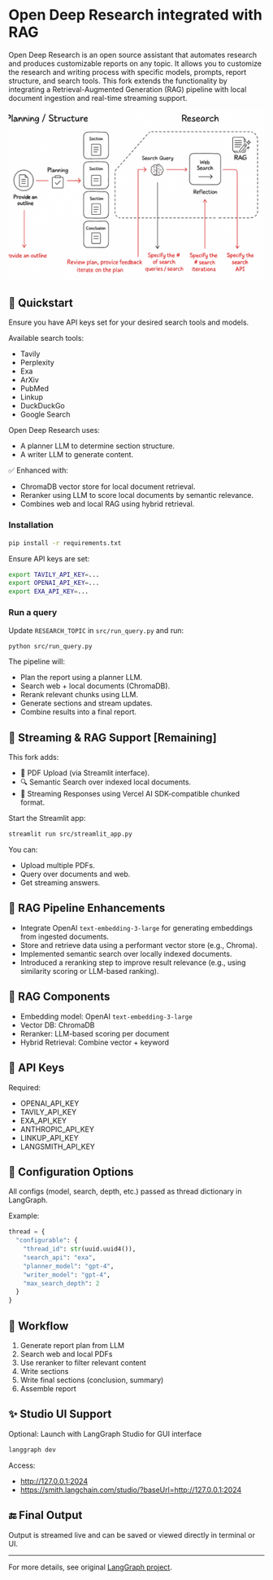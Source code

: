 # Open Deep Research integrated with RAG

Open Deep Research is an open source assistant that automates research and produces customizable reports on any topic. It allows you to customize the research and writing process with specific models, prompts, report structure, and search tools. This fork extends the functionality by integrating a Retrieval-Augmented Generation (RAG) pipeline with local document ingestion and real-time streaming support.

![report-generation](https://github.com/abhinavs001/open_deep_research/blob/main/Updated_workflow_image.png)

## 🚀 Quickstart

Ensure you have API keys set for your desired search tools and models.

Available search tools:

- Tavily
- Perplexity
- Exa
- ArXiv
- PubMed
- Linkup
- DuckDuckGo
- Google Search

Open Deep Research uses:

- A planner LLM to determine section structure.
- A writer LLM to generate content.

✅ Enhanced with:
- ChromaDB vector store for local document retrieval.
- Reranker using LLM to score local documents by semantic relevance.
- Combines web and local RAG using hybrid retrieval.

### Installation

```bash
pip install -r requirements.txt
```

Ensure API keys are set:

```bash
export TAVILY_API_KEY=...
export OPENAI_API_KEY=...
export EXA_API_KEY=...
```

### Run a query

Update `RESEARCH_TOPIC` in `src/run_query.py` and run:

```bash
python src/run_query.py
```

The pipeline will:
- Plan the report using a planner LLM.
- Search web + local documents (ChromaDB).
- Rerank relevant chunks using LLM.
- Generate sections and stream updates.
- Combine results into a final report.

## 🧠 Streaming & RAG Support [Remaining]

This fork adds:

- 📄 PDF Upload (via Streamlit interface).
- 🔍 Semantic Search over indexed local documents.
- 📶 Streaming Responses using Vercel AI SDK-compatible chunked format.

Start the Streamlit app:

```bash
streamlit run src/streamlit_app.py
```

You can:
- Upload multiple PDFs.
- Query over documents and web.
- Get streaming answers.

## 🔧 RAG Pipeline Enhancements

- Integrate OpenAI `text-embedding-3-large` for generating embeddings from ingested documents.
- Store and retrieve data using a performant vector store (e.g., Chroma).
- Implemented semantic search over locally indexed documents.
- Introduced a reranking step to improve result relevance (e.g., using similarity scoring or LLM-based ranking).

## 🧪 RAG Components

- Embedding model: OpenAI `text-embedding-3-large`
- Vector DB: ChromaDB
- Reranker: LLM-based scoring per document
- Hybrid Retrieval: Combine vector + keyword

## 📌 API Keys

Required:
- OPENAI_API_KEY
- TAVILY_API_KEY
- EXA_API_KEY
- ANTHROPIC_API_KEY
- LINKUP_API_KEY
- LANGSMITH_API_KEY

## 📖 Configuration Options

All configs (model, search, depth, etc.) passed as thread dictionary in LangGraph.

Example:
```python
thread = {
  "configurable": {
    "thread_id": str(uuid.uuid4()),
    "search_api": "exa",
    "planner_model": "gpt-4",
    "writer_model": "gpt-4",
    "max_search_depth": 2
  }
}
```

## 🧭 Workflow

1. Generate report plan from LLM
2. Search web and local PDFs
3. Use reranker to filter relevant content
4. Write sections
5. Write final sections (conclusion, summary)
6. Assemble report

## ✨ Studio UI Support

Optional: Launch with LangGraph Studio for GUI interface
```bash
langgraph dev
```

Access:
- http://127.0.0.1:2024
- https://smith.langchain.com/studio/?baseUrl=http://127.0.0.1:2024

## 🔚 Final Output

Output is streamed live and can be saved or viewed directly in terminal or UI.

---

For more details, see original [LangGraph project](https://github.com/langchain-ai/open_deep_research).
